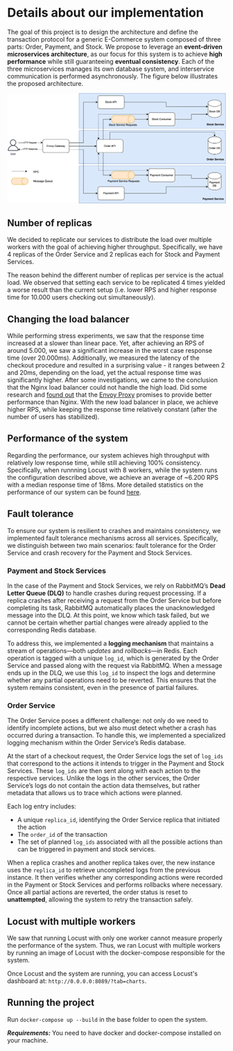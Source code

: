 # Details about our implementation
The goal of this project is to design the architecture and define the transaction protocol for a generic E-Commerce system composed of three parts: Order, Payment, and Stock. We propose to leverage an **event-driven microservices architecture**, as our focus for this system is to achieve **high performance** while still guaranteeing **eventual consistency**. Each of the three microservices manages its own database system, and interservice communication is performed asynchronously. The figure below illustrates the proposed architecture.

<img src="resources/dds_architecture.png" alt="Architecture for the system, group 17" width="600"/>

## Number of replicas
We decided to replicate our services to distribute the load over multiple workers with the goal of achieving higher throughput. Specifically, we have 4 replicas of the Order Service and 2 replicas each for Stock and Payment Services.

The reason behind the different number of replicas per service is the actual load. We observed that setting each service to be replicated 4 times yielded a worse result than the current setup (i.e. lower RPS and higher response time for 10.000 users checking out simultaneously).

## Changing the load balancer
While performing stress experiments, we saw that the response time increased at a slower than linear pace. Yet, after achieving an RPS of around 5.000, we saw a significant increase in the worst case response time (over 20.000ms). Additionally, we measured the latency of the checkout procedure and resulted in a surprising value - it ranges between 2 and 20ms, depending on the load, yet the actual response time was significantly higher. After some investigations, we came to the conclusion that the Nginx load balancer could not handle the high load. Did some research and [found out](https://www.loggly.com/blog/benchmarking-5-popular-load-balancers-nginx-haproxy-envoy-traefik-and-alb/) that the [Envoy Proxy](https://www.envoyproxy.io/) promises to provide better performance than Nginx. With the new load balancer in place, we achieve higher RPS, while keeping the response time relatively constant (after the number of users has stabilized).

## Performance of the system
Regarding the performance, our system achieves high throughput with relatively low response time, while still achieving 100% consistency. Specifically, when runnning Locust with 8 workers, while the system runs the configuration described above, we achieve an average of ~6.200 RPS with a median response time of 18ms. More detailed statistics on the performance of our system can be found [here](resources/Locust_2025-03-21-18h54_locustfile.py_http___master_8089.html).

## Fault tolerance

To ensure our system is resilient to crashes and maintains consistency, we implemented fault tolerance mechanisms across all services. Specifically, we distinguish between two main scenarios: fault tolerance for the Order Service and crash recovery for the Payment and Stock Services.

### Payment and Stock Services

In the case of the Payment and Stock Services, we rely on RabbitMQ’s **Dead Letter Queue (DLQ)** to handle crashes during request processing. If a replica crashes after receiving a request from the Order Service but before completing its task, RabbitMQ automatically places the unacknowledged message into the DLQ. At this point, we know which task failed, but we cannot be certain whether partial changes were already applied to the corresponding Redis database.

To address this, we implemented a **logging mechanism** that maintains a stream of operations—both *updates* and *rollbacks*—in Redis. Each operation is tagged with a unique `log_id`, which is generated by the Order Service and passed along with the request via RabbitMQ. When a message ends up in the DLQ, we use this `log_id` to inspect the logs and determine whether any partial operations need to be reverted. This ensures that the system remains consistent, even in the presence of partial failures.

### Order Service

The Order Service poses a different challenge: not only do we need to identify incomplete actions, but we also must detect whether a crash has occurred during a transaction. To handle this, we implemented a specialized logging mechanism within the Order Service’s Redis database.

At the start of a checkout request, the Order Service logs the set of `log_ids` that correspond to the actions it intends to trigger in the Payment and Stock Services. These `log_ids` are then sent along with each action to the respective services. Unlike the logs in the other services, the Order Service’s logs do not contain the action data themselves, but rather metadata that allows us to trace which actions were planned.

Each log entry includes:
- A unique `replica_id`, identifying the Order Service replica that initiated the action
- The `order_id` of the transaction
- The set of planned `log_ids` associated with all the possible actions than can be triggered in payment and stock services.

When a replica crashes and another replica takes over, the new instance uses the `replica_id` to retrieve uncompleted logs from the previous instance. It then verifies whether any corresponding actions were recorded in the Payment or Stock Services and performs rollbacks where necessary. Once all partial actions are reverted, the order status is reset to **unattempted**, allowing the system to retry the transaction safely.

## Locust with multiple workers
We saw that running Locust with only one worker cannot measure properly the performance of the system. Thus, we ran Locust with multiple workers by running an image of Locust with the docker-compose responsible for the system. 

Once Locust and the system are running, you can access Locust's dashboard at: `http://0.0.0.0:8089/?tab=charts`.

## Running the project

Run `docker-compose up --build` in the base folder to open the system.

***Requirements:*** You need to have docker and docker-compose installed on your machine. 
